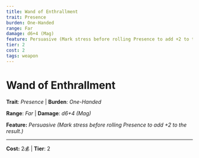 ```yaml
---
title: Wand of Enthrallment
trait: Presence
burden: One-Handed
range: Far
damage: d6+4 (Mag)
feature: Persuasive (Mark stress before rolling Presence to add +2 to the result.)
tier: 2
cost: 2
tags: weapon
---
```

# Wand of Enthrallment

**Trait**: _Presence_ | **Burden**: _One-Handed_

**Range**: _Far_ | **Damage**: _d6+4 (Mag)_

**Feature:** _Persuasive (Mark stress before rolling Presence to add +2 to the result.)_

___
**Cost:** 2💰 | **Tier**: 2
